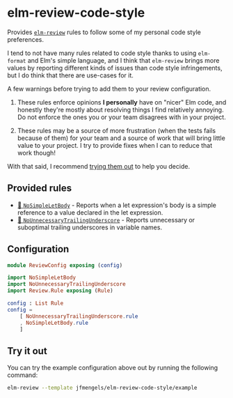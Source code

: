 # elm-review-code-style

Provides [`elm-review`](https://package.elm-lang.org/packages/jfmengels/elm-review/latest/) rules to follow some of my personal code style preferences.

I tend to not have many rules related to code style thanks to using `elm-format` and Elm's simple language,
and I think that `elm-review` brings more values by reporting different kinds of issues than code style infringements,
but I do think that there are use-cases for it.

A few warnings before trying to add them to your review configuration.
1. These rules enforce opinions **I personally** have on "nicer" Elm code, and honestly they're mostly about resolving things I find relatively annoying. Do not enforce the ones you or your team disagrees with in your project.

2. These rules may be a source of more frustration (when the tests fails because of them) for your team and a source of work that will bring little value to your project. I try to provide fixes when I can to reduce that work though!

With that said, I recommend [trying them out](#try-it-out) to help you decide.

## Provided rules

- [🔧 `NoSimpleLetBody`](https://package.elm-lang.org/packages/jfmengels/elm-review-code-style/1.1.4/NoSimpleLetBody/ "Provides automatic fixes") - Reports when a let expression's body is a simple reference to a value declared in the let expression.
- [🔧 `NoUnnecessaryTrailingUnderscore`](https://package.elm-lang.org/packages/jfmengels/elm-review-code-style/1.1.4/NoUnnecessaryTrailingUnderscore/ "Provides automatic fixes") - Reports unnecessary or suboptimal trailing underscores in variable names.


## Configuration

```elm
module ReviewConfig exposing (config)

import NoSimpleLetBody
import NoUnnecessaryTrailingUnderscore
import Review.Rule exposing (Rule)

config : List Rule
config =
    [ NoUnnecessaryTrailingUnderscore.rule
    , NoSimpleLetBody.rule
    ]
```


## Try it out

You can try the example configuration above out by running the following command:

```bash
elm-review --template jfmengels/elm-review-code-style/example
```
